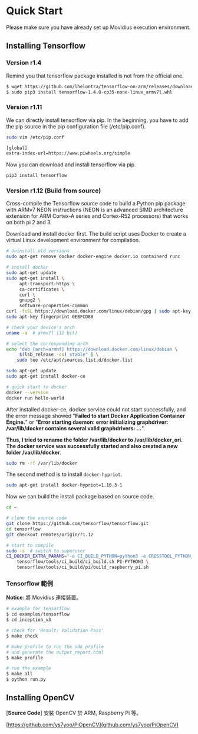 # Quick Start



Please make sure you have already set up Movidius execution environment.



## Installing Tensorflow



### Version r1.4

Remind you that tensorflow package installed is not from the official one.

```bash
$ wget https://github.com/lhelontra/tensorflow-on-arm/releases/download/v1.4.0/tensorflow-1.4.0-cp35-none-linux_armv7l.whl
$ sudo pip3 install tensorflow-1.4.0-cp35-none-linux_armv7l.whl
```



### Version r1.11

We can directly install tensorflow via pip. In the beginning, you have to add the pip source in the pip configuration file (/etc/pip.conf).

```sh
sudo vim /etc/pip.conf

[global]
extra-index-url=https://www.piwheels.org/simple
```

Now you can download and install tensorflow via pip.

```sh
pip3 install tensorflow
```



### Version r1.12 (Build from source)

Cross-compile the Tensorflow source code to build a Python pip package with ARMv7 NEON instructions (NEON is an advanced SIMD architecture extension for ARM Cortex-A series and Cortex-R52 processors) that works on both pi 2 and 3.

Download and install docker first. The build script uses Docker to create a virtual Linux development environment for compilation.

```sh
# Uninstall old versions
sudo apt-get remove docker docker-engine docker.io containerd runc

# install docker
sudo apt-get update
sudo apt-get install \
     apt-transport-https \
     ca-certificates \
     curl \
     gnupg2 \
     software-properties-common
curl -fsSL https://download.docker.com/linux/debian/gpg | sudo apt-key add -
sudo apt-key fingerprint 0EBFCD88

# check your device's arch
uname -a  # armv7l (32 bit)

# select the corresponding arch
echo "deb [arch=armhf] https://download.docker.com/linux/debian \
     $(lsb_release -cs) stable" | \
    sudo tee /etc/apt/sources.list.d/docker.list

sudo apt-get update
sudo apt-get install docker-ce

# quick start to docker
docker --version    
docker run hello-world
```

After installed docker-ce, docker service could not start successfully, and the error message showed "**Failed to start Docker Application Container Engine.**" or "**Error starting daemon: error initializing graphdriver: /var/lib/docker contains several valid graphdrivers: ...**".

**Thus, I tried to rename the folder /var/lib/docker to /var/lib/docker_ori. The docker service was successfully started and also created a new folder /var/lib/docker**. 

```sh
sudo rm -rf /var/lib/docker
```

The second method is to install `docker-hypriot`.

```sh
sudo apt-get install docker-hypriot=1.10.3-1
```

Now we can build the install package based on source code.

```sh
cd ~

# clone the source code
git clone https://github.com/tensorflow/tensorflow.git
cd tensorflow
git checkout remotes/origin/r1.12

# start to compile
sudo -s  # switch to superuser
CI_DOCKER_EXTRA_PARAMS="-e CI_BUILD_PYTHON=python3 -e CROSSTOOL_PYTHON_INCLUDE_PATH=/usr/include/python3.5" \
    tensorflow/tools/ci_build/ci_build.sh PI-PYTHON3 \
    tensorflow/tools/ci_build/pi/build_raspberry_pi.sh
```



### **Tensorflow** 範例

**Notice**: 將 Movidius 連接裝置。

```bash
# example for tensorflow
$ cd examples/tensorflow
$ cd inception_v3

# check for 'Result: Validation Pass'
$ make check

# make profile to run the sdk profile
# and generate the output_report.html
$ make profile

# run the example
$ make all
$ python run.py
```



## Installing OpenCV



[**Source Code**] 安裝 OpenCV 於 ARM, Raspberry Pi 等。

[https://github.com/ys7yoo/PiOpenCV](github.com/ys7yoo/PiOpenCV)









